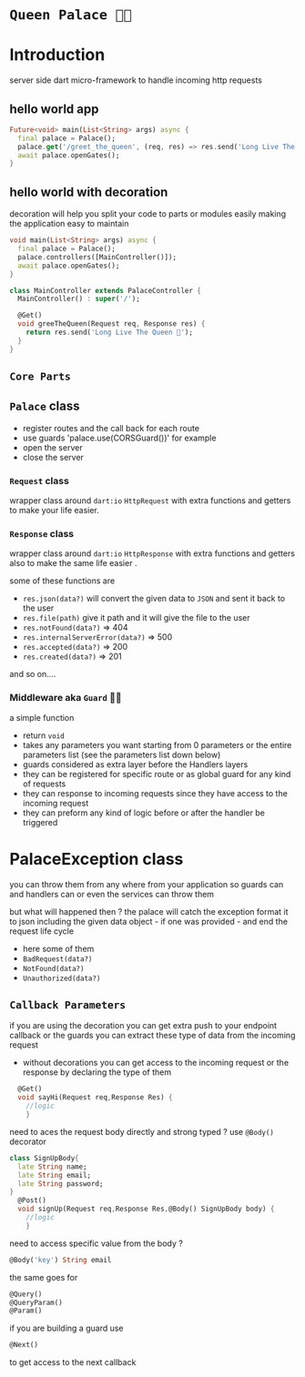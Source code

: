 # **`Queen Palace 🏰👑`**

# Introduction

server side dart micro-framework to handle incoming http requests

## hello world app

```dart
Future<void> main(List<String> args) async {
  final palace = Palace();
  palace.get('/greet_the_queen', (req, res) => res.send('Long Live The Queen 👑'));
  await palace.openGates();
}
```

## hello world with decoration

decoration will help you split your code to parts or modules easily making the application easy to maintain

```dart
void main(List<String> args) async {
  final palace = Palace();
  palace.controllers([MainController()]);
  await palace.openGates();
}

class MainController extends PalaceController {
  MainController() : super('/');

  @Get()
  void greeTheQueen(Request req, Response res) {
    return res.send('Long Live The Queen 👑');
  }
}
```

## **`Core Parts`**

## `Palace` class

- register routes and the call back for each route
- use guards 'palace.use(CORSGuard())' for example
- open the server
- close the server

### `Request` class

wrapper class around `dart:io` `HttpRequest` with extra functions and getters to make your life easier.

### `Response` class

wrapper class around `dart:io` `HttpResponse` with extra functions and getters also to make the same life easier .

some of these functions are

- `res.json(data?)` will convert the given data to `JSON` and sent it back to the user
- `res.file(path)` give it path and it will give the file to the user
- `res.notFound(data?)` => 404
- `res.internalServerError(data?)` => 500
- `res.accepted(data?)` => 200
- `res.created(data?)` => 201

and so on....

### Middleware aka **`Guard`** 💂‍♂️

a simple function

- return `void`
- takes any parameters you want starting from 0 parameters or the entire parameters list (see the parameters list down below)
- guards considered as extra layer before the Handlers layers
- they can be registered for specific route or as global guard for any kind of requests
- they can response to incoming requests since they have access to the incoming request
- they can preform any kind of logic before or after the handler be triggered

# PalaceException class

you can throw them from any where from your application
so guards can and handlers can or even the services can throw them

but what will happened then ?
the palace will catch the exception format it to json including the given data object - if one was provided -
and end the request life cycle

- here some of them
- `BadRequest(data?)`
- `NotFound(data?)`
- `Unauthorized(data?)`

## **`Callback Parameters`**

if you are using the decoration you can get extra push to your endpoint callback or the guards
you can extract these type of data from the incoming request

- without decorations you can get access to the incoming request or the response by declaring the type of them

```dart
  @Get()
  void sayHi(Request req,Response Res) {
    //logic
    }
```

need to aces the request body directly and strong typed ?
use `@Body()` decorator

```dart
class SignUpBody{
  late String name;
  late String email;
  late String password;
}
  @Post()
  void signUp(Request req,Response Res,@Body() SignUpBody body) {
    //logic
    }
```

need to access specific value from the body ?

```dart
@Body('key') String email
```

the same goes for

```dart
@Query()
@QueryParam()
@Param()
```

if you are building a guard use

```dart
@Next()
```

to get access to the next callback
